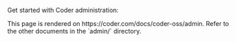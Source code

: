Get started with Coder administration:

<children>
  This page is rendered on https://coder.com/docs/coder-oss/admin. Refer to the other documents in the `admin/` directory.
</children>
